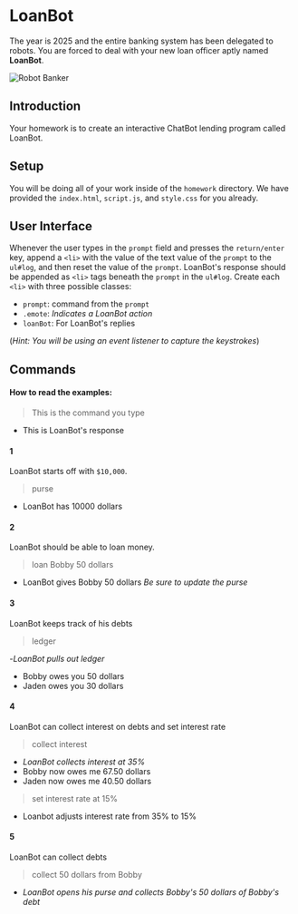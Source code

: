 # LoanBot
The year is 2025 and the entire banking system has been delegated to robots. You are forced to deal with your new loan officer aptly named **LoanBot**.

![Robot Banker](http://www.vintagecomputing.com/wp-content/images/radioshack/robotic_banker_small_large.jpg)

## Introduction 
Your homework is to create an interactive ChatBot lending program called LoanBot.

## Setup
You will be doing all of your work inside of the `homework` directory. We have provided the `index.html`, `script.js`, and `style.css` for you already.

## User Interface
Whenever the user types in the `prompt` field and presses the `return/enter` key, append a `<li>` with the value of the text value of the `prompt` to the `ul#log`, and then reset the value of the `prompt`. LoanBot's response should be appended as `<li>` tags beneath the `prompt` in the `ul#log`. Create each `<li>` with three possible classes:
  - `prompt`: command from the `prompt`
  - `.emote`: _Indicates a LoanBot action_
  - `loanBot`: For LoanBot's replies

  (_Hint: You will be using an event listener to capture the keystrokes_)

## Commands
#### How to read the examples:
> This is the command you type

- This is LoanBot's response

#### 1
 LoanBot starts off with `$10,000`.
> purse

- LoanBot has 10000 dollars

#### 2
LoanBot should be able to loan money.
> loan Bobby 50 dollars

- LoanBot gives Bobby 50 dollars
_Be sure to update the purse_

#### 3
LoanBot keeps track of his debts
> ledger

-_LoanBot pulls out ledger_
- Bobby owes you 50 dollars
- Jaden owes you 30 dollars

#### 4
LoanBot can collect interest on debts and set interest rate
> collect interest

- _LoanBot collects interest at 35%_
- Bobby now owes me 67.50 dollars
- Jaden now owes me 40.50 dollars

> set interest rate at 15%

- Loanbot adjusts interest rate from 35% to 15%

#### 5
LoanBot can collect debts
> collect 50 dollars from Bobby

- _LoanBot opens his purse and collects Bobby's 50 dollars of Bobby's debt_
